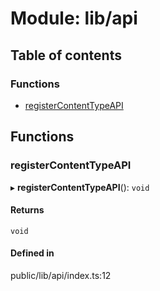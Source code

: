 # Module: lib/api

## Table of contents

### Functions

- [registerContentTypeAPI](../wiki/lib.api#registercontenttypeapi-1)

## Functions

### registerContentTypeAPI

▸ **registerContentTypeAPI**(): `void`

#### Returns

`void`

#### Defined in

public/lib/api/index.ts:12
